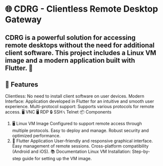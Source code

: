 # 🌐 CDRG - Clientless Remote Desktop Gateway

## CDRG is a powerful solution for accessing remote desktops without the need for additional client software. This project includes a Linux VM image and a modern application built with Flutter. 🎉

## 🚀 Features
Clientless: No need to install client software on user devices.
Modern Interface: Application developed in Flutter for an intuitive and smooth user experience.
Multi-protocol support: Supports various protocols for remote access.
  🖥️ VNC
  🖥️ RDP
  🔒 SSH
  📞 Telnet
  📦 Components

1. 🖥️ Linux VM Image
Configured to support remote access through multiple protocols.
Easy to deploy and manage.
Robust security and optimized performance.
2. 📱 Flutter Application
User-friendly and responsive graphical interface.
Easy management of remote sessions.
Cross-platform compatibility (Android and iOS).
📚 Documentation
Linux VM Installation:
Step-by-step guide for setting up the VM image.
